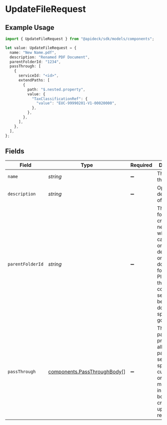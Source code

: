 # UpdateFileRequest

## Example Usage

```typescript
import { UpdateFileRequest } from "@apideck/sdk/models/components";

let value: UpdateFileRequest = {
  name: "New Name.pdf",
  description: "Renamed PDF Document",
  parentFolderId: "1234",
  passThrough: [
    {
      serviceId: "<id>",
      extendPaths: [
        {
          path: "$.nested.property",
          value: {
            "TaxClassificationRef": {
              "value": "EUC-99990201-V1-00020000",
            },
          },
        },
      ],
    },
  ],
};
```

## Fields

| Field                                                                                                                                                                                       | Type                                                                                                                                                                                        | Required                                                                                                                                                                                    | Description                                                                                                                                                                                 | Example                                                                                                                                                                                     |
| ------------------------------------------------------------------------------------------------------------------------------------------------------------------------------------------- | ------------------------------------------------------------------------------------------------------------------------------------------------------------------------------------------- | ------------------------------------------------------------------------------------------------------------------------------------------------------------------------------------------- | ------------------------------------------------------------------------------------------------------------------------------------------------------------------------------------------- | ------------------------------------------------------------------------------------------------------------------------------------------------------------------------------------------- |
| `name`                                                                                                                                                                                      | *string*                                                                                                                                                                                    | :heavy_minus_sign:                                                                                                                                                                          | The name of the file.                                                                                                                                                                       | New Name.pdf                                                                                                                                                                                |
| `description`                                                                                                                                                                               | *string*                                                                                                                                                                                    | :heavy_minus_sign:                                                                                                                                                                          | Optional description of the file.                                                                                                                                                           | Renamed PDF Document                                                                                                                                                                        |
| `parentFolderId`                                                                                                                                                                            | *string*                                                                                                                                                                                    | :heavy_minus_sign:                                                                                                                                                                          | The parent folder to create the new file within. This can be an ID or a path depending on the downstream folder. Please see the connector section below to see downstream specific gotchas. | 1234                                                                                                                                                                                        |
| `passThrough`                                                                                                                                                                               | [components.PassThroughBody](../../models/components/passthroughbody.md)[]                                                                                                                  | :heavy_minus_sign:                                                                                                                                                                          | The pass_through property allows passing service-specific, custom data or structured modifications in request body when creating or updating resources.                                     |                                                                                                                                                                                             |